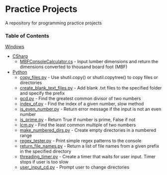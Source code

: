 # Practice Projects

A repository for programming practice projects

### Table of Contents

[Windows](https://github.com/ajoh504/Practice-Projects/tree/main/Windows)
* [CSharp](https://github.com/ajoh504/practiceprojects/tree/main/Windows/CSharp)
  * [MBFConsoleCalculator.cs](https://github.com/ajoh504/practiceprojects/blob/main/Windows/CSharp/MBFConsoleCalculator.cs) - Input lumber dimensions and return the dimensions converted to thousand board foot (MBF)
* [Python](https://github.com/ajoh504/Practice-Projects/tree/main/Windows/Python)
  * [copy_files.py](https://github.com/ajoh504/Practice-Projects/blob/main/Windows/Python/copy_files.py) - Use shutil.copy() or shutil.copytree() to copy files or directories
  * [create_blank_text_files.py](https://github.com/ajoh504/Practice-Projects/blob/main/Windows/Python/create_blank_text_files.py) - Add blank .txt files to the specified folder and specify the prefix 
  * [gcd.py](https://github.com/ajoh504/Practice-Projects/blob/main/Windows/Python/gcd.py) - Find the greatest common divisor of two numbers
  * [index_of.py](https://github.com/ajoh504/practiceprojects/blob/main/Windows/Python/index_of.py) - Find the index of a given number, slow method
  * [is_even_number.py](https://github.com/ajoh504/practiceprojects/blob/main/Windows/Python/is_even_number.py) - Return error message if the input is not an even number
  * [is_prime.py](https://github.com/ajoh504/Practice-Projects/blob/main/Windows/Python/is_prime.py) - Return True if number is prime, False if not
  * [lcm.py](https://github.com/ajoh504/Practice-Projects/blob/main/Windows/Python/lcm.py) - Find the least common multiple of two numbers
  * [make_numbered_dirs.py](https://github.com/ajoh504/practiceprojects/blob/main/Windows/Python/make_numbered_dirs.py) - Create empty directories in a numbered range
  * [regex_tester.py](https://github.com/ajoh504/practiceprojects/blob/main/Windows/Python/regex_tester.py) - Print simple regex patterns to the console
  * [return_file_names.py](https://github.com/ajoh504/Practice-Projects/blob/main/Windows/Python/return_file_names.py) - Return a list of file names from a given prefix in the specified directory
  * [threading_timer.py](https://github.com/ajoh504/Practice-Projects/blob/main/Windows/Python/threading_timer.py) - Create a timer that waits for user input. Timer stops if user is too slow
  * [user_input_cd.py](https://github.com/ajoh504/Practice-Projects/blob/main/Windows/Python/user_input_cd.py) - Prompt user to change directories
